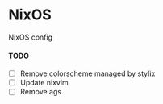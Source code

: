 # NixOS
NixOS config

#### TODO
- [ ] Remove colorscheme managed by stylix
- [ ] Update nixvim
- [ ] Remove ags
